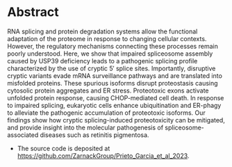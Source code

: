 # Abstract
RNA splicing and protein degradation systems allow the functional adaptation of the proteome in response to changing cellular contexts. However, the regulatory mechanisms connecting these processes remain poorly understood. Here, we show that impaired spliceosome assembly caused by USP39 deficiency leads to a pathogenic splicing profile characterized by the use of cryptic 5′ splice sites. Importantly, disruptive cryptic variants evade mRNA surveillance pathways and are translated into misfolded proteins. These spurious isoforms disrupt proteostasis causing cytosolic protein aggregates and ER stress. Proteotoxic exons activate unfolded protein response, causing CHOP-mediated cell death. In response to impaired splicing, eukaryotic cells enhance ubiquitination and ER-phagy to alleviate the pathogenic accumulation of proteotoxic isoforms. Our findings show how cryptic splicing-induced proteotoxicity can be mitigated, and provide insight into the molecular pathogenesis of spliceosome-associated diseases such as retinitis pigmentosa.

* The source code is deposited at https://github.com/ZarnackGroup/Prieto_Garcia_et_al_2023.
